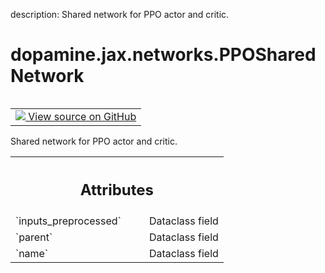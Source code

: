 description: Shared network for PPO actor and critic.

<div itemscope itemtype="http://developers.google.com/ReferenceObject">
<meta itemprop="name" content="dopamine.jax.networks.PPOSharedNetwork" />
<meta itemprop="path" content="Stable" />
</div>

# dopamine.jax.networks.PPOSharedNetwork

<!-- Insert buttons and diff -->

<table class="tfo-notebook-buttons tfo-api nocontent" align="left">
<td>
  <a target="_blank" href="https://github.com/google/dopamine/tree/master/dopamine/jax/networks.py#L608-L646">
    <img src="https://www.tensorflow.org/images/GitHub-Mark-32px.png" />
    View source on GitHub
  </a>
</td>
</table>



Shared network for PPO actor and critic.

<!-- Placeholder for "Used in" -->




<!-- Tabular view -->
 <table class="responsive fixed orange">
<colgroup><col width="214px"><col></colgroup>
<tr><th colspan="2"><h2 class="add-link">Attributes</h2></th></tr>

<tr>
<td>
`inputs_preprocessed`<a id="inputs_preprocessed"></a>
</td>
<td>
Dataclass field
</td>
</tr><tr>
<td>
`parent`<a id="parent"></a>
</td>
<td>
Dataclass field
</td>
</tr><tr>
<td>
`name`<a id="name"></a>
</td>
<td>
Dataclass field
</td>
</tr>
</table>



